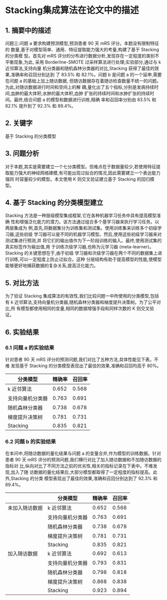 # Stacking集成算法在论文中的描述

## 1. 摘要中的描述

问题三:问题 a 要求构建预测模型,预测患者 90 天 mRS 评分。本题没有限制特征的 数量,基于对模型简单、通用、特征提取能力强大的考量,构建了基于 Stacking 的分类模 型。首先对 mRS 评分的分布进行数据分析,发现存在一定程度的类别不平衡现象,为此, 采用 Borderline-SMOTE 过采样算法进行处理;实验部分,通过与 k 近邻算法,支持向量 机分类器和随机森林分类器的对比,Stacking 获得了最佳的效果,准确率和召回分别达到 了 83.5% 和 82.1%。问题 b 是问题 a 的一个延申,需要在问题 a 的基础上加上随访数据, 但随访数据存在着随访检查数量不统一的问题。为此,对随访数据进行时间和空间上的解 耦,量化出了五个指标,分别是发病持续时间,血肿的最大体积,水肿的最大体积,血肿 扩张的持续时间和水肿扩张的持续时间。最终,结合问题 a 的模型和数据进行训练,精确 率和召回率分别由 83.5% 和 82.1% 提升到了 92.3% 和 89.4%。

## 2. 关键字

基于 Stacking 的分类模型

## 3. 问题分析

对于本题,其实是需要建立一个七分类模型。但难点在于数据量较少,若使用特征提 取能力强大的神经网络建模,有可能出现过拟合的情况,因此需要建立一个表达能力强同 时容量较少的模型。本文使用 K 则交叉验证建立基于 Stacking 的回归模型。

## 4. 基于 Stacking 的分类模型建立

Stacking 方法是一种层级模型集成框架,它在各种机器学习任务中具有提高模型准确 性和增强泛化能力的潜力。该方法通过组合多个基学习器来执行学习任务。以两层集成为 例,首先,将数据集分为训练集和测试集。使用训练集来训练多个初级学习器,这些初级 学习器可以是不同的机器学习模型。然后,使用这些初级学习器来对测试集进行预测,并 将它们的输出值作为下一阶段训练的输入。最终,使用测试集的真实标签作为输出值,用 于训练次级学习器,也称为元学习器 (meta-learner)。Stacking 的关键思想在于,由于初级 学习器和次级学习器在两个不同的数据集上进行训练,可以一定程度上防止过拟合。这种 分层结构有助于提高模型的性能,使模型能够更好地捕获数据的复杂关系,提高泛化能力。

## 5. 对比方法

为了验证 Stacking 集成算法的有效性,我们比较问题一中所使用的分类模型,包括有 k 近邻算法,支持向量机分类器,随机森林分类器和梯度提升决策树。为了公平对比,所 有模型都使用相同的变量,相同的数据增强手段和同样次数的 K 则交叉验证。

## 6. 实验结果

### 6.1 问题 a 的实验结果

针对患者 90 天 mRS 评分的预测问题,我们对比了五种方法,具体性能见下表。不难 发现基于 Stacking 的分类模型表现出了最佳的效果,准确和召回均高于 80%。

| 分类模型     | 精确率   | 召回率   |
|----------|-------|-------|
| k 近邻算法   | 0.652 | 0.568 |
| 支持向量机分类器 | 0.763 | 0.691 |
| 随机森林分类器  | 0.738 | 0.678 |
| 梯度提升决策树  | 0.781 | 0.731 |
| Stacking | 0.835 | 0.821 |

### 6.2 问题 b 的实验结果

在本问中,将随访数据的量化结果与问题 a 的变量合并,作为模型的训练数据。针对 患者 90 天 mRS 评分的预测问题,我们横行对比了加入随访数据和不加随访数据的指标对 比,纵向对比了不同方法之前的优劣性,相关的指标记录在下表中。不难发现,加入了随 访数据的量化结果后,大部分模型都取得了一定程度的指标提高。此外,Stacking 的分类 模型表现出了最佳的效果,准确和召回分别达到了 92.3% 和 89.4%。

|         | 分类模型     | 精确率   | 召回率   |
|---------|----------|-------|-------|
| 未加入随访数据 | k 近邻算法   | 0.652 | 0.568 |
|         | 支持向量机分类器 | 0.763 | 0.691 |
|         | 随机森林分类器  | 0.738 | 0.678 |
|         | 梯度提升决策树  | 0.781 | 0.731 |
|         | Stacking | 0.835 | 0.821 |
| 加入随访数据  | k 近邻算法   | 0.692 | 0.613 |
|         | 支持向量机分类器 | 0.793 | 0.831 |
|         | 随机森林分类器  | 0.798 | 0.818 |
|         | 梯度提升决策树  | 0.868 | 0.838 |
|         | Stacking | 0.923 | 0.894 | 